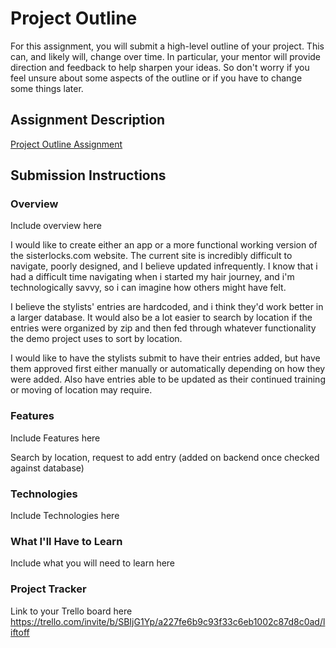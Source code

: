 # Project Outline
For this assignment, you will submit a high-level outline of your project. This can, and likely will, change over time. In particular, your mentor will provide direction and feedback to help sharpen your ideas. So don't worry if you feel unsure about some aspects of the outline or if you have to change some things later.

## Assignment Description
[Project Outline Assignment](https://education.launchcode.org/liftoff/modules/assignments/project-outline)

## Submission Instructions

### Overview
Include overview here

I would like to create either an app or a more functional working version of the sisterlocks.com website. The current site is incredibly difficult to navigate, poorly designed, and I believe updated infrequently. I know that i had a difficult time navigating when i started my hair journey, and i'm technologically savvy, so i can imagine how others might have felt. 

I believe the stylists' entries are hardcoded, and i think they'd work better in a larger database. It would also be a lot easier to search by location if the entries were organized by zip and then fed through whatever functionality the demo project uses to sort by location. 

I would like to have the stylists submit to have their entries added, but have them approved first either manually or automatically depending on how they were added. Also have entries able to be updated as their continued training or moving of location may require.

### Features
Include Features here

Search by location, request to add entry (added on backend once checked against database)

### Technologies
Include Technologies here



### What I'll Have to Learn
Include what you will need to learn here



### Project Tracker
Link to your Trello board here
https://trello.com/invite/b/SBIjG1Yp/a227fe6b9c93f33c6eb1002c87d8c0ad/liftoff
